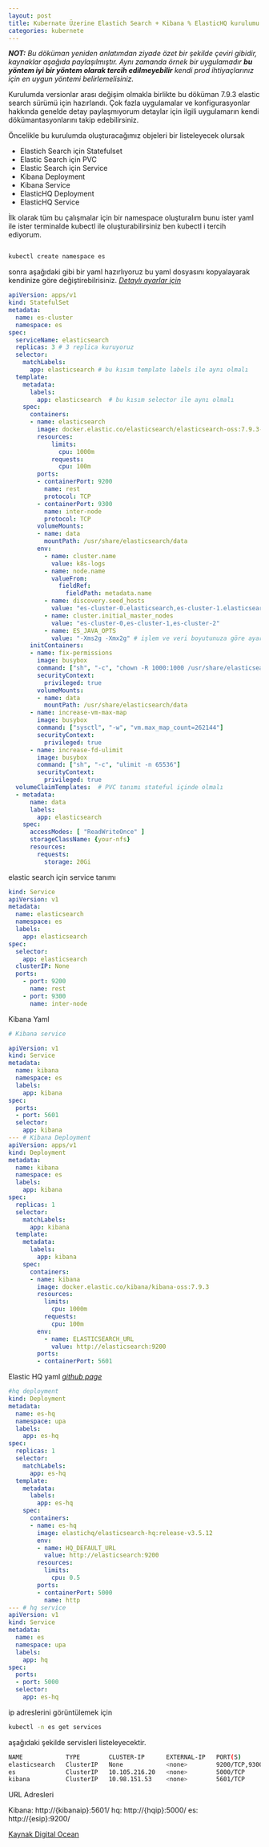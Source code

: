 ```yaml
---
layout: post
title: Kubernate Üzerine Elastich Search + Kibana % ElasticHQ kurulumu
categories: kubernete
---
```


 ***NOT:** Bu döküman yeniden anlatımdan ziyade özet bir şekilde çeviri gibidir, kaynaklar aşağıda paylaşılmıştır. Aynı zamanda örnek bir uygulamadır **bu yöntem iyi bir yöntem olarak tercih edilmeyebilir** kendi prod ihtiyaçlarınız için en uygun yöntemi belirlemelisiniz.*

Kurulumda versionlar arası değişim olmakla birlikte bu döküman 7.9.3 elastic search sürümü için hazırlandı. Çok fazla uygulamalar ve konfigurasyonlar hakkında genelde detay paylaşmıyorum detaylar için ilgili uygulamarın kendi dökümantasyonlarını takip edebilirsiniz.

Öncelikle bu kurulumda oluşturacağımız objeleri bir listeleyecek olursak
- Elastich Search için Statefulset
- Elastic Search için PVC
- Elastic Search için Service
- Kibana Deployment
- Kibana Service
- ElasticHQ Deployment
- ElasticHQ Service

İlk olarak tüm bu çalışmalar için bir namespace oluşturalım bunu ister yaml ile ister terminalde kubectl ile oluşturabilirsiniz ben kubectl i tercih ediyorum.

```sh

kubectl create namespace es

```


sonra aşağıdaki gibi bir yaml hazırlıyoruz bu yaml dosyasını kopyalayarak kendinize göre değiştirebilrisiniz. *[Detaylı ayarlar için](https://www.elastic.co/guide/en/elasticsearch/reference/current/index.html)*

```yaml
apiVersion: apps/v1
kind: StatefulSet
metadata:
  name: es-cluster
  namespace: es
spec:
  serviceName: elasticsearch
  replicas: 3 # 3 replica kuruyoruz
  selector:
    matchLabels:
      app: elasticsearch # bu kısım template labels ile aynı olmalı
  template:
    metadata:
      labels:
        app: elasticsearch  # bu kısım selector ile aynı olmalı
    spec:
      containers:
      - name: elasticsearch
        image: docker.elastic.co/elasticsearch/elasticsearch-oss:7.9.3-amd64 # bu image ücretsiz sürümdür 
        resources:
            limits:
              cpu: 1000m
            requests:
              cpu: 100m
        ports:
        - containerPort: 9200
          name: rest
          protocol: TCP
        - containerPort: 9300
          name: inter-node
          protocol: TCP
        volumeMounts:
        - name: data
          mountPath: /usr/share/elasticsearch/data
        env:
          - name: cluster.name
            value: k8s-logs
          - name: node.name
            valueFrom:
              fieldRef:
                fieldPath: metadata.name
          - name: discovery.seed_hosts
            value: "es-cluster-0.elasticsearch,es-cluster-1.elasticsearch,es-cluster-2.elasticsearch"
          - name: cluster.initial_master_nodes
            value: "es-cluster-0,es-cluster-1,es-cluster-2"
          - name: ES_JAVA_OPTS
            value: "-Xms2g -Xmx2g" # işlem ve veri boyutunuza göre ayarlayın
      initContainers:
      - name: fix-permissions
        image: busybox
        command: ["sh", "-c", "chown -R 1000:1000 /usr/share/elasticsearch/data"]
        securityContext:
          privileged: true
        volumeMounts:
        - name: data
          mountPath: /usr/share/elasticsearch/data
      - name: increase-vm-max-map
        image: busybox
        command: ["sysctl", "-w", "vm.max_map_count=262144"]
        securityContext:
          privileged: true
      - name: increase-fd-ulimit
        image: busybox
        command: ["sh", "-c", "ulimit -n 65536"]
        securityContext:
          privileged: true
  volumeClaimTemplates:  # PVC tanımı stateful içinde olmalı 
  - metadata:
      name: data
      labels:
        app: elasticsearch
    spec:
      accessModes: [ "ReadWriteOnce" ]
      storageClassName: {your-nfs}
      resources:
        requests:
          storage: 20Gi

```
elastic search için service tanımı

```yaml
kind: Service
apiVersion: v1
metadata:
  name: elasticsearch
  namespace: es
  labels:
    app: elasticsearch
spec:
  selector:
    app: elasticsearch
  clusterIP: None
  ports:
    - port: 9200
      name: rest
    - port: 9300
      name: inter-node
```

Kibana Yaml

```yaml
# Kibana service

apiVersion: v1
kind: Service
metadata:
  name: kibana
  namespace: es
  labels:
    app: kibana
spec:
  ports:
  - port: 5601
  selector:
    app: kibana
--- # Kibana Deployment
apiVersion: apps/v1
kind: Deployment
metadata:
  name: kibana
  namespace: es
  labels:
    app: kibana
spec:
  replicas: 1
  selector:
    matchLabels:
      app: kibana
  template:
    metadata:
      labels:
        app: kibana
    spec:
      containers:
      - name: kibana
        image: docker.elastic.co/kibana/kibana-oss:7.9.3
        resources:
          limits:
            cpu: 1000m
          requests:
            cpu: 100m
        env:
          - name: ELASTICSEARCH_URL
            value: http://elasticsearch:9200
        ports:
        - containerPort: 5601

```

Elastic HQ yaml *[github page](https://github.com/ElasticHQ/elasticsearch-HQ)*

```yaml
#hq deployment
kind: Deployment
metadata:
  name: es-hq
  namespace: upa
  labels:
    app: es-hq
spec:
  replicas: 1
  selector:
    matchLabels:
      app: es-hq
  template:
    metadata:
      labels:
        app: es-hq
    spec:
      containers:
      - name: es-hq
        image: elastichq/elasticsearch-hq:release-v3.5.12
        env:
        - name: HQ_DEFAULT_URL
          value: http://elasticsearch:9200
        resources:
          limits:
            cpu: 0.5
        ports:
        - containerPort: 5000
          name: http
--- # hq service
apiVersion: v1
kind: Service
metadata:
  name: es
  namespace: upa
  labels:
    app: hq
spec:
  ports:
  - port: 5000
  selector:
    app: es-hq

```

ip adreslerini görüntülemek için

```sh
kubectl -n es get services

```
aşağıdaki şekilde servisleri listeleyecektir.

```sh
NAME            TYPE        CLUSTER-IP      EXTERNAL-IP   PORT(S)             AGE
elasticsearch   ClusterIP   None            <none>        9200/TCP,9300/TCP   164m
es              ClusterIP   10.105.216.20   <none>        5000/TCP            14h
kibana          ClusterIP   10.98.151.53    <none>        5601/TCP            14h
```

URL Adresleri

Kibana: http://{kibanaip}:5601/
hq: http://{hqip}:5000/
es: http://{esip}:9200/


[Kaynak Digital Ocean](https://www.digitalocean.com/community/tutorials/how-to-set-up-an-elasticsearch-fluentd-and-kibana-efk-logging-stack-on-kubernetes)
